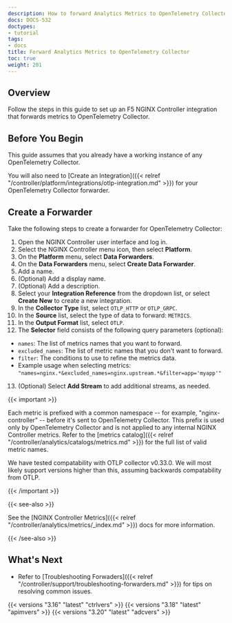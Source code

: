 ```yaml
---
description: How to forward Analytics Metrics to OpenTelemetry Collector.
docs: DOCS-532
doctypes:
- tutorial
tags:
- docs
title: Forward Analytics Metrics to OpenTelemetry Collector
toc: true
weight: 201
---
```


## Overview

Follow the steps in this guide to set up an F5 NGINX Controller integration that forwards metrics to OpenTelemetry Collector.

## Before You Begin

This guide assumes that you already have a working instance of any OpenTelemetry Collector.

You will also need to [Create an Integration]({{< relref "/controller/platform/integrations/otlp-integration.md" >}}) for your OpenTelemetry Collector forwarder.

## Create a Forwarder

Take the following steps to create a forwarder for OpenTelemetry Collector:

1. Open the NGINX Controller user interface and log in.
2. Select the NGINX Controller menu icon, then select **Platform**.
3. On the **Platform** menu, select **Data Forwarders**.
4. On the **Data Forwarders** menu, select **Create Data Forwarder**.
5. Add a name.
6. (Optional) Add a display name.
7. (Optional) Add a description.
8. Select your **Integration Reference** from the dropdown list, or select **Create New** to create a new integration.
9. In the **Collector Type** list, select `OTLP_HTTP` or `OTLP_GRPC`.
10. In the **Source** list, select the type of data to forward: `METRICS`.
11. In the **Output Format** list, select `OTLP`.
12. The **Selector** field consists of the following query parameters (optional):

- `names`: The list of metrics names that you want to forward.
- `excluded_names`: The list of metric names that you don't want to forward.
- `filter`: The conditions to use to refine the metrics data.
- Example usage when selecting metrics: `"names=nginx.*&excluded_names=nginx.upstream.*&filter=app='myapp'"`

13. (Optional) Select **Add Stream** to add additional streams, as needed.

{{< important >}}

Each metric is prefixed with a common namespace -- for example,  "nginx-controller" -- before it's sent to OpenTelemetry Collector. This prefix is used only by OpenTelemetry Collector and is not applied to any internal NGINX Controller metrics. Refer to the [metrics catalog]({{< relref "/controller/analytics/catalogs/metrics.md" >}}) for the full list of valid metric names.

We have tested compatability with OTLP collector v0.33.0.  We will most likely support versions higher than this, assuming backwards compatability from OTLP.

{{< /important >}}

{{< see-also >}}

See the [NGINX Controller Metrics]({{< relref "/controller/analytics/metrics/_index.md" >}}) docs for more information.

{{< /see-also >}}

## What's Next

- Refer to [Troubleshooting Forwaders]({{< relref "/controller/support/troubleshooting-forwarders.md" >}}) for tips on resolving common issues.

{{< versions "3.16" "latest" "ctrlvers" >}}
{{< versions "3.18" "latest" "apimvers" >}}
{{< versions "3.20" "latest" "adcvers" >}}
